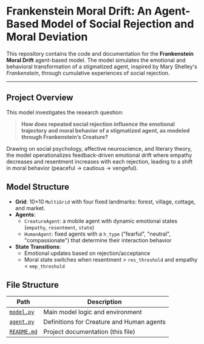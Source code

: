 # Frankenstein Moral Drift: An Agent-Based Model of Social Rejection and Moral Deviation

This repository contains the code and documentation for the **Frankenstein Moral Drift** agent-based model. The model simulates the emotional and behavioral transformation of a stigmatized agent, inspired by Mary Shelley's *Frankenstein*, through cumulative experiences of social rejection.

---
## Project Overview

This model investigates the research question:

> **How does repeated social rejection influence the emotional trajectory and moral behavior of a stigmatized agent, as modeled through Frankenstein’s Creature?**

Drawing on social psychology, affective neuroscience, and literary theory, the model operationalizes feedback-driven emotional drift where empathy decreases and resentment increases with each rejection, leading to a shift in moral behavior (peaceful → cautious → vengeful).

## Model Structure

- **Grid**: 10×10 `MultiGrid` with four fixed landmarks: forest, village, cottage, and market.
- **Agents**:
  - `CreatureAgent`: a mobile agent with dynamic emotional states (`empathy`, `resentment`, `state`)
  - `HumanAgent`: fixed agents with a `h_type` ("fearful", "neutral", "compassionate") that determine their interaction behavior
- **State Transitions**:
  - Emotional updates based on rejection/acceptance
  - Moral state switches when resentment > `res_threshold` and empathy < `emp_threshold`

## File Structure

| Path                                 | Description                                              |
|--------------------------------------|----------------------------------------------------------|
| [`model.py`](./model.py)            | Main model logic and environment                         |
| [`agent.py`](./agent.py)            | Definitions for Creature and Human agents                |
| [`README.md`](./README.md)          | Project documentation (this file)                        |




